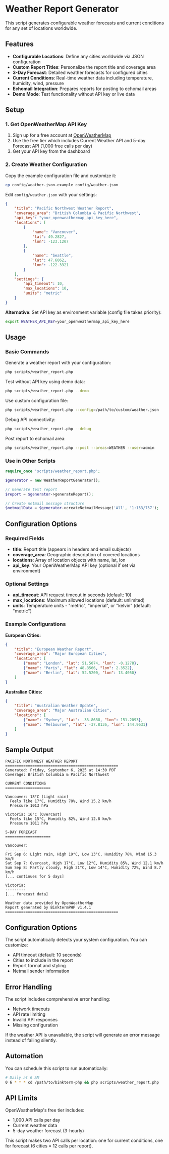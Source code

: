# Weather Report Generator

This script generates configurable weather forecasts and current conditions for any set of locations worldwide.

## Features

- **Configurable Locations**: Define any cities worldwide via JSON configuration
- **Custom Report Titles**: Personalize the report title and coverage area
- **3-Day Forecast**: Detailed weather forecasts for configured cities
- **Current Conditions**: Real-time weather data including temperature, humidity, wind, pressure
- **Echomail Integration**: Prepares reports for posting to echomail areas
- **Demo Mode**: Test functionality without API key or live data

## Setup

### 1. Get OpenWeatherMap API Key

1. Sign up for a free account at [OpenWeatherMap](https://openweathermap.org/api)
2. Use the free tier which includes Current Weather API and 5-day Forecast API (1,000 free calls per day)
3. Get your API key from the dashboard

### 2. Create Weather Configuration

Copy the example configuration file and customize it:

```bash
cp config/weather.json.example config/weather.json
```

Edit `config/weather.json` with your settings:

```json
{
    "title": "Pacific Northwest Weather Report",
    "coverage_area": "British Columbia & Pacific Northwest",
    "api_key": "your_openweathermap_api_key_here",
    "locations": [
        {
            "name": "Vancouver",
            "lat": 49.2827,
            "lon": -123.1207
        },
        {
            "name": "Seattle", 
            "lat": 47.6062,
            "lon": -122.3321
        }
    ],
    "settings": {
        "api_timeout": 10,
        "max_locations": 10,
        "units": "metric"
    }
}
```

**Alternative**: Set API key as environment variable (config file takes priority):
```bash
export WEATHER_API_KEY=your_openweathermap_api_key_here
```

## Usage

### Basic Commands

Generate a weather report with your configuration:
```bash
php scripts/weather_report.php
```

Test without API key using demo data:
```bash
php scripts/weather_report.php --demo
```

Use custom configuration file:
```bash
php scripts/weather_report.php --config=/path/to/custom/weather.json
```

Debug API connectivity:
```bash
php scripts/weather_report.php --debug
```

Post report to echomail area:
```bash
php scripts/weather_report.php --post --areas=WEATHER --user=admin
```

### Use in Other Scripts

```php
require_once 'scripts/weather_report.php';

$generator = new WeatherReportGenerator();

// Generate text report
$report = $generator->generateReport();

// Create netmail message structure
$netmailData = $generator->createNetmailMessage('All', '1:153/757');
```

## Configuration Options

### Required Fields

- **title**: Report title (appears in headers and email subjects)
- **coverage_area**: Geographic description of covered locations  
- **locations**: Array of location objects with name, lat, lon
- **api_key**: Your OpenWeatherMap API key (optional if set via environment)

### Optional Settings

- **api_timeout**: API request timeout in seconds (default: 10)
- **max_locations**: Maximum allowed locations (default: unlimited)
- **units**: Temperature units - "metric", "imperial", or "kelvin" (default: "metric")

### Example Configurations

**European Cities:**
```json
{
    "title": "European Weather Report",
    "coverage_area": "Major European Cities", 
    "locations": [
        {"name": "London", "lat": 51.5074, "lon": -0.1278},
        {"name": "Paris", "lat": 48.8566, "lon": 2.3522},
        {"name": "Berlin", "lat": 52.5200, "lon": 13.4050}
    ]
}
```

**Australian Cities:**
```json
{
    "title": "Australian Weather Update",
    "coverage_area": "Major Australian Cities",
    "locations": [
        {"name": "Sydney", "lat": -33.8688, "lon": 151.2093},
        {"name": "Melbourne", "lat": -37.8136, "lon": 144.9631}
    ]
}
```

## Sample Output

```
PACIFIC NORTHWEST WEATHER REPORT
==================================================
Generated: Friday, September 6, 2025 at 14:30 PDT
Coverage: British Columbia & Pacific Northwest

CURRENT CONDITIONS
====================

Vancouver: 18°C (Light rain)
  Feels like 17°C, Humidity 78%, Wind 15.2 km/h
  Pressure 1013 hPa

Victoria: 16°C (Overcast)
  Feels like 15°C, Humidity 82%, Wind 12.8 km/h
  Pressure 1011 hPa

5-DAY FORECAST
====================

Vancouver:
----------
Fri Sep 6: Light rain, High 19°C, Low 13°C, Humidity 78%, Wind 15.3 km/h
Sat Sep 7: Overcast, High 17°C, Low 12°C, Humidity 85%, Wind 12.1 km/h
Sun Sep 8: Partly cloudy, High 21°C, Low 14°C, Humidity 72%, Wind 8.7 km/h
[... continues for 5 days]

Victoria:
---------
[... forecast data]

Weather data provided by OpenWeatherMap
Report generated by BinktermPHP v1.4.1
==================================================
```

## Configuration Options

The script automatically detects your system configuration. You can customize:

- API timeout (default: 10 seconds)
- Cities to include in the report
- Report format and styling
- Netmail sender information

## Error Handling

The script includes comprehensive error handling:
- Network timeouts
- API rate limiting
- Invalid API responses
- Missing configuration

If the weather API is unavailable, the script will generate an error message instead of failing silently.

## Automation

You can schedule this script to run automatically:

```bash
# Daily at 6 AM
0 6 * * * cd /path/to/binkterm-php && php scripts/weather_report.php
```

## API Limits

OpenWeatherMap's free tier includes:
- 1,000 API calls per day
- Current weather data
- 5-day weather forecast (3-hourly)

This script makes two API calls per location: one for current conditions, one for forecast (6 cities = 12 calls per report).
